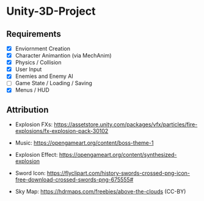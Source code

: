 # Unity-3D-Project

## Requirements
- [X] Enviornment Creation
- [X] Character Animantion (via MechAnim)
- [X] Physics / Collision
- [X] User Input
- [X] Enemies and Enemy AI
- [ ] Game State / Loading / Saving
- [X] Menus / HUD

## Attribution
- Explosion FXs: https://assetstore.unity.com/packages/vfx/particles/fire-explosions/fx-explosion-pack-30102

- Music: https://opengameart.org/content/boss-theme-1

- Explosion Effect: https://opengameart.org/content/synthesized-explosion

- Sword Icon: https://flyclipart.com/history-swords-crossed-png-icon-free-download-crossed-swords-png-675555#

- Sky Map: https://hdrmaps.com/freebies/above-the-clouds (CC-BY)
